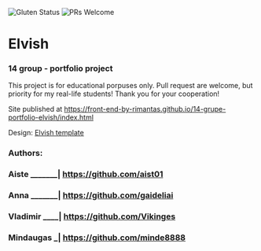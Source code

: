 ![Gluten Status](https://img.shields.io/badge/Gluten-Free-green.svg)
![PRs Welcome](https://img.shields.io/badge/PRs-welcome-brightgreen.svg)

# Elvish
### 14 group - portfolio project

This project is for educational porpuses only. Pull request are welcome, but priority for my real-life students! Thank you for your cooperation!

Site published at https://front-end-by-rimantas.github.io/14-grupe-portfolio-elvish/index.html

Design: [Elvish template](http://themesboss.com/elvish/index_6.html)

### Authors:

### Aiste _______| https://github.com/aist01
### Anna  _______| https://github.com/gaideliai 
### Vladimir ____| https://github.com/Vikinges 
### Mindaugas   _| https://github.com/minde8888


